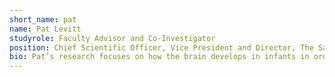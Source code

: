 ```yaml
---
short_name: pat
name: Pat Levitt
studyrole: Faculty Advisor and Co-Investigator 
position: Chief Scientific Officer, Vice President and Director, The Saban Research Institute
bio: Pat’s research focuses on how the brain develops in infants in order topromote healthy learning, emotional and social behavior. He is a grandparent of 5, enjoys jump rope competitions with his grandchildren, and playing ball with his two dogs. 
---
```



